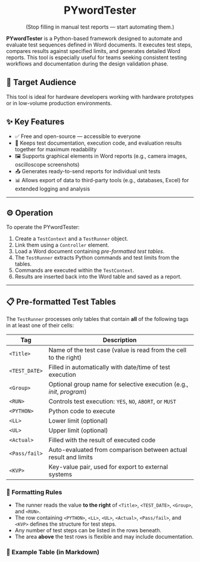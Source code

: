 <div align="center">

# PYwordTester
(Stop filling in manual test reports — start automating them.)
</div>

**PYwordTester** is a Python-based framework designed to automate and evaluate test sequences defined in Word documents. It executes test steps, compares results against specified limits, and generates detailed Word reports. This tool is especially useful for teams seeking consistent testing workflows and documentation during the design validation phase.
## 🎯 Target Audience

This tool is ideal for hardware developers working with hardware prototypes or in low-volume production environments.

## ✨ Key Features

- ✅ Free and open-source — accessible to everyone  
- 📄 Keeps test documentation, execution code, and evaluation results together for maximum readability  
- 🖼️ Supports graphical elements in Word reports (e.g., camera images, oscilloscope screenshots)  
- 📤 Generates ready-to-send reports for individual unit tests  
- 📊 Allows export of data to third-party tools (e.g., databases, Excel) for extended logging and analysis  

---

## ⚙️ Operation

To operate the PYwordTester:

1. Create a `TestContext` and a `TestRunner` object.
2. Link them using a `Controller` element.
3. Load a Word document containing *pre-formatted test tables*.
4. The `TestRunner` extracts Python commands and test limits from the tables.
5. Commands are executed within the `TestContext`.
6. Results are inserted back into the Word table and saved as a report.

---

## 📋 Pre-formatted Test Tables

The `TestRunner` processes only tables that contain **all** of the following tags in at least one of their cells:

| Tag         | Description |
|-------------|-------------|
| `<Title>`   | Name of the test case (value is read from the cell to the right) |
| `<TEST_DATE>` | Filled in automatically with date/time of test execution |
| `<Group>`   | Optional group name for selective execution (e.g., *init*, *program*) |
| `<RUN>`     | Controls test execution: `YES`, `NO`, `ABORT`, or `MUST` |
| `<PYTHON>`  | Python code to execute |
| `<LL>`      | Lower limit (optional) |
| `<UL>`      | Upper limit (optional) |
| `<Actual>`  | Filled with the result of executed code |
| `<Pass/fail>` | Auto-evaluated from comparison between actual result and limits |
| `<KVP>`     | Key-value pair, used for export to external systems |

### 🧩 Formatting Rules

- The runner reads the value **to the right** of `<Title>`, `<TEST_DATE>`, `<Group>`, and `<RUN>`.
- The row containing `<PYTHON>`, `<LL>`, `<UL>`, `<Actual>`, `<Pass/fail>`, and `<KVP>` defines the structure for test steps.
- Any number of test steps can be listed in the rows beneath.
- The area **above** the test rows is flexible and may include documentation.

### 📝 Example Table (in Markdown)

<Title> | This test is a pass | <TEST_DATE> |  | <GROUP> | 1 | <RUN> | RUN
 | (Optional test description) |  |  |  |  |  | 
<KVP> | Action description | <PYTHON> | <LL> | <Actual> | <UL> | Unit | <Pass/fail>
math | Number in range | 3+1 | 2 |  | 4 |  | 
 | Another test | 1+2 | 2 |  | 4 |  | 

 
